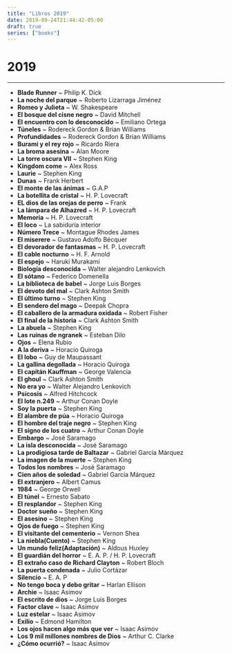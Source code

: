 ```yaml
---
title: "Libros 2019"
date: 2019-09-24T21:44:42-05:00
draft: true
series: ["books"]
---
```

# 2019
---
- **Blade Runner** ~ Philip K. Dick
- **La noche del parque** ~ Roberto Lizarraga Jiménez
- **Romeo y Julieta** ~ W. Shakespeare
- **El bosque del cisne negro** ~ David Mitchell
- **El encuentro con lo desconocido** ~ Emiliano Ortega
- **Túneles** ~ Rodereck Gordon & Brian Williams
- **Profundidades** ~ Rodereck Gordon & Brian Williams
- **Burami y el rey rojo** ~ Ricardo Riera
- **La broma asesina** ~ Alan Moore
- **La torre oscura VII** ~ Stephen King
- **Kingdom come** ~ Alex Ross
- **Laurie** ~ Stephen King
- **Dunas** ~ Frank Herbert
- **El monte de las ánimas** ~ G.A.P
- **La botellita de cristal** ~ H. P. Lovecraft
- **EL dios de las orejas de perro** ~  Frank
- **La lámpara de Alhazred** ~ H. P. Lovecraft
- **Memoria** ~ H. P. Lovecraft
- **El loco** ~ La sabiduría interior
- **Número Trece** ~ Montague Rhodes James
- **El miserere** ~ Gustavo Adolfo Bécquer
- **El devorador de fantasmas** ~ H. P. Lovecraft
- **El cable nocturno** ~ H. F. Arnold
- **El espejo** ~ Haruki Murakami
- **Biología desconocida** ~ Walter alejandro Lenkovich
- **El sótano** ~ Federico Domenella
- **La biblioteca de babel** ~ Jorge Luis Borges
- **El devoto del mal** ~ Clark Ashton Smith
- **El último turno** ~ Stephen King
- **El sendero del mago** ~ Deepak Chopra
- **El caballero de la armadura oxidada** ~ Robert Fisher
- **El final de la historia** ~ Clark Ashton Smith
- **La abuela** ~ Stephen King
- **Las ruinas de ngranek** ~ Esteban Dilo
- **Ojos** ~ Elena Rubio
- **A la deriva** ~ Horacio Quiroga
- **El lobo** ~ Guy de Maupassant
- **La gallina degollada** ~ Horacio Quiroga
- **El capitán Kauffman** ~ George Valencia
- **El ghoul** ~ Clark Ashton Smith
- **No era yo** ~ Walter Alejandro Lenkovich
- **Psicosis** ~ Alfred Hitchcock
- **El lote n.249** ~ Arthur Conan Doyle
- **Soy la puerta** ~ Stephen King
- **El alambre de púa** ~ Horacio Quiroga
- **El hombre del traje negro** ~ Stephen King
- **El signo de los cuatro** ~ Arthur Conan Doyle
- **Embargo** ~ José Saramago
- **La isla desconocida** ~ José Saramago
- **La prodigiosa tarde de Baltazar** ~ Gabriel García Márquez
- **La imagen de la muerte** ~ Stephen King
- **Todos los nombres** ~ José Saramago
- **Cien años de soledad** ~ Gabriel García Márquez
- **El extranjero** ~ Albert Camus
- **1984** ~ George Orwell
- **El túnel** ~ Ernesto Sabato
- **El resplandor** ~ Stephen King
- **Doctor sueño** ~ Stephen King
- **El asesino** ~ Stephen King
- **Ojos de fuego** ~ Stephen King
- **El visitante del cementerio** ~ Vernon Shea
- **La niebla(Cuento)** ~ Stephen King
- **Un mundo feliz(Adaptación)** ~ Aldous Huxley
- **El guardián del horror** ~ E. A. P. / H. P. Lovecraft
- **El extraño caso de Richard Clayton** ~ Robert Bloch
- **La puerta condenada** ~ Julio Cortázar
- **Silencio** ~ E. A. P
- **No tengo boca y debo gritar** ~ Harlan Ellison
- **Archie** ~ Isaac Asimov
- **El escrito de dios** ~ Jorge Luis Borges
- **Factor clave** ~ Isaac Asimov
- **Luz estelar** ~ Isaac Asimov
- **Exilio** ~ Edmond Hamilton
- **Los ojos hacen algo más que ver** ~ Isaac Asimov
- **Los 9 mil millones nombres de Dios** ~ Arthur C. Clarke
- **¿Cómo ocurrió?** ~ Isaac Asimov
